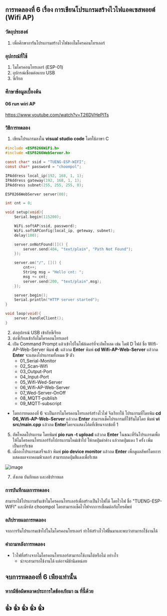 ## การทดลองที่ 6 เรื่อง การเขียนโปรแกรมสร้างไวไฟแอคเซสพอยต์ (Wifi AP)

### วัตถุประสงค์
1. เพื่อศึกษาการันโปรแกรมสร้างไวไฟของไมโครคอนโทรเลอร์


### อุปกรณ์ที่ใช้
1. ไมโครคอนโทรเลอร์ (ESP-01)
2. อุปกรณ์เชื่อมต่อแบบ USB
3. ซีเรียล


### ศึกษาข้อมูลเบื้องต้น
#### 06 run wiri AP
https://www.youtube.com/watch?v=T26DVHePlTs



### วิธีการทดลอง
1. เขียนโปรแกรมลงใน **visual studio code** โดยใช้ภาษา C
```C
#include <ESP8266WiFi.h>
#include <ESP8266WebServer.h>

const char* ssid = "TUENG-ESP-WIFI";
const char* password = "choompol";

IPAddress local_ip(192, 168, 1, 1);
IPAddress gateway(192, 168, 1, 1);
IPAddress subnet(255, 255, 255, 0);

ESP8266WebServer server(80);

int cnt = 0;

void setup(void){
	Serial.begin(115200);

	WiFi.softAP(ssid, password);
	WiFi.softAPConfig(local_ip, geteway, subnet);
	delay(100);

	server.onNotFound([]() {
		server.send(404, "text/plain", "Path Not Found");
	});

	server.on("/", []() {
		cnt++;
		String msg = "Hello cnt: ";
		msg += cnt;
		server.send(200, "text/plain",msg);
	});

	server.begin();
	Serial.println("HTTP server started");
}

void loop(void){
	server.handleClient();
}


```
 
2. ต่ออุปกรณ์ USB เข้ากับซีเรียล
3. ต่อซีเรียลเข้ากับไมโครคอนโทรเลอร์
4. เปิด Command Prompt แล้วเข้าไปในโฟล์เดอร์ที่จะอัพโหลด เช่น ไดฟ์ D ไฟล์ ชื่อ Wifi-AP-Web-Server
  พิมพ์ **d:** แล้วกด **Enter**
  พิมพ์ **cd Wifi-AP-Web-Server** แล้วกด **Enter**
  จะแสดงโปรแกรมทั้งหมด 9 ตัว
    * 01_Serial-Monitor
    * 02_Scan-Wifi
    * 03_Output-Port
    * 04_Input-Port
    * 05_Wifi-Wed-Server
    * 06_Wifi-AP-Web-Server
    * 07_Wed-Server-OnOff
    * 08_MQTT-publish
    * 09_MQTT-subscript
* โดยการทดลองที่ 6 จะเป็นการไมโครคอนโทรเลอร์สร้างไวไฟ จึงเรียกใช้ โปรแกรมที่โดยพิม **cd 06_Wifi-AP-Web-Server** แล้วกด **Enter**
 สามารถเช็คโปรแกรมที่ใช้รันได้โดย พิมพ์ **vi src/main.cpp** แล้วกด **Enter**โดยจะแสดงโค้ดที่เขียนจากข้อที่ 1
5. อัพโหลดโปรแกรม โดยพิมพ์ **pio run -t upload** แล้วกด **Enter** ในขณะที่รันโปรแกรมเพื่อให้ไมโครคอนโทรเลอร์รับโปกรแกรมใหม่เข้าไป ให้กดปุ่มดำค้าง แล้วกดปุ่มแดง 1 ครั้ง เพิ่มเป็นการรีเซต
6. เมื่อลงโปรแกรมเสร็จแล้ว พิมพ์ **pio device monitor** แล้วกด **Enter** เพื่อดูผลลัพท์โดยการแสดงผลจากคอมพิวเตอร์ สามารถกดปุ่มสีแดงเพื่อรีเซต

![image](https://user-images.githubusercontent.com/80879565/111905215-1737a580-8a7d-11eb-9055-14b7e8e87867.png)

7. สังเกต บันทึกผล และอธิปรายผล


### การบันทึกผลการทดลอง
  สามารถใช้โปรแกรมรันเข้าไมโครคอนโทรเลอร์เพื่อสร้างเป็นไวไฟได้ โดยไวไฟ ชื่อ "TUENG-ESP-WIFI" และมีรหัส choompol โดยสามารถเช็คไวไฟจากการเชื่อมต่อกับโทรศัพท์


### อภิปรายผลการทดลอง
  จากการรันโปรแกรมเข้าไปในไมโครคอนโทรเลอร์ ทำให้สร้างไวไฟขึ้นมาและพบว่าสามารถใช้งานได้
  
  
### คำถามหลังการทดลอง
  * ไวไฟที่สร้างจากไมโครคอนโทรเลอร์สามารถใช้งานได้หรือไม่ อย่างไร
      - น่าจะสามารถใช้งานได้ แต่อาจมีช้านิดหน่อย
   

## จบการทดลองที่ 6 เพียงเท่านั้น
### หากมีข้อผิดพลาดประการใดข้ออภัยมา ณ ที่นี้ด้วย
## :+1: :+1:  :+1:  :+1:  :+1:  

